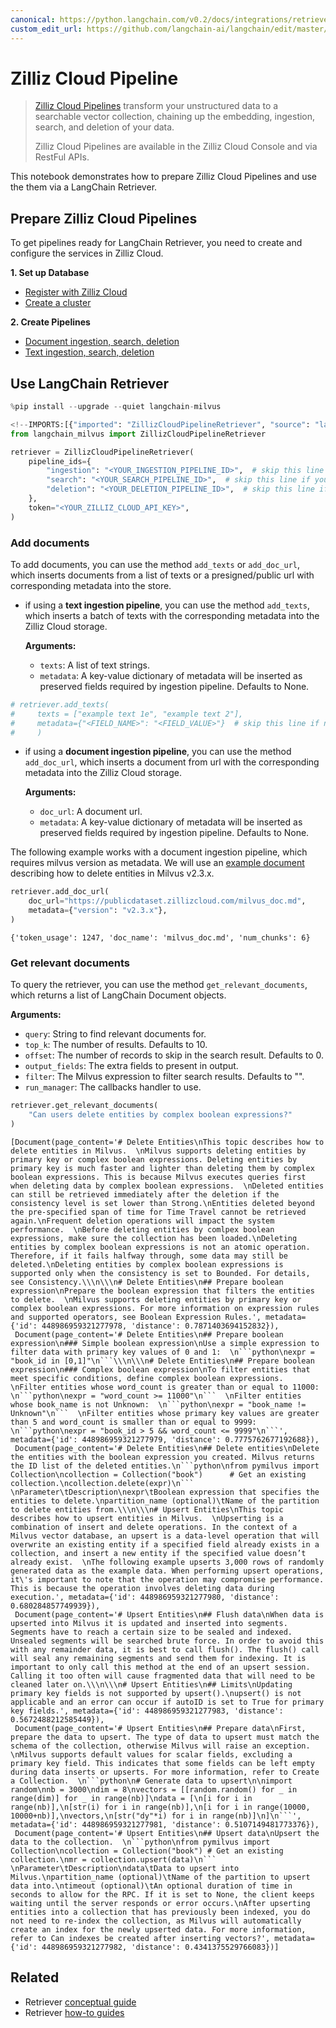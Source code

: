 ```yaml
---
canonical: https://python.langchain.com/v0.2/docs/integrations/retrievers/zilliz_cloud_pipeline/
custom_edit_url: https://github.com/langchain-ai/langchain/edit/master/docs/docs/integrations/retrievers/zilliz_cloud_pipeline.ipynb
---
```


# Zilliz Cloud Pipeline

> [Zilliz Cloud Pipelines](https://docs.zilliz.com/docs/pipelines) transform your unstructured data to a searchable vector collection, chaining up the embedding, ingestion, search, and deletion of your data.
> 
> Zilliz Cloud Pipelines are available in the Zilliz Cloud Console and via RestFul APIs.

This notebook demonstrates how to prepare Zilliz Cloud Pipelines and use the them via a LangChain Retriever.

## Prepare Zilliz Cloud Pipelines

To get pipelines ready for LangChain Retriever, you need to create and configure the services in Zilliz Cloud.

**1. Set up Database**

- [Register with Zilliz Cloud](https://docs.zilliz.com/docs/register-with-zilliz-cloud)
- [Create a cluster](https://docs.zilliz.com/docs/create-cluster)

**2. Create Pipelines**

- [Document ingestion, search, deletion](https://docs.zilliz.com/docs/pipelines-doc-data)
- [Text ingestion, search, deletion](https://docs.zilliz.com/docs/pipelines-text-data)

## Use LangChain Retriever

```python
%pip install --upgrade --quiet langchain-milvus
```

```python
<!--IMPORTS:[{"imported": "ZillizCloudPipelineRetriever", "source": "langchain_milvus", "docs": "https://api.python.langchain.com/en/latest/retrievers/langchain_milvus.retrievers.zilliz_cloud_pipeline_retriever.ZillizCloudPipelineRetriever.html", "title": "Zilliz Cloud Pipeline"}]-->
from langchain_milvus import ZillizCloudPipelineRetriever

retriever = ZillizCloudPipelineRetriever(
    pipeline_ids={
        "ingestion": "<YOUR_INGESTION_PIPELINE_ID>",  # skip this line if you do NOT need to add documents
        "search": "<YOUR_SEARCH_PIPELINE_ID>",  # skip this line if you do NOT need to get relevant documents
        "deletion": "<YOUR_DELETION_PIPELINE_ID>",  # skip this line if you do NOT need to delete documents
    },
    token="<YOUR_ZILLIZ_CLOUD_API_KEY>",
)
```

### Add documents

To add documents, you can use the method `add_texts` or `add_doc_url`, which inserts documents from a list of texts or a presigned/public url with corresponding metadata into the store.

- if using a **text ingestion pipeline**, you can use the method `add_texts`, which inserts a batch of texts with the corresponding metadata into the Zilliz Cloud storage.
  
  **Arguments:**
  - `texts`: A list of text strings.
  - `metadata`: A key-value dictionary of metadata will be inserted as preserved fields required by ingestion pipeline. Defaults to None.

```python
# retriever.add_texts(
#     texts = ["example text 1e", "example text 2"],
#     metadata={"<FIELD_NAME>": "<FIELD_VALUE>"}  # skip this line if no preserved field is required by the ingestion pipeline
#     )
```

- if using a **document ingestion pipeline**, you can use the method `add_doc_url`, which inserts a document from url with the corresponding metadata into the Zilliz Cloud storage.
  
  **Arguments:**
  - `doc_url`: A document url.
  - `metadata`: A key-value dictionary of metadata will be inserted as preserved fields required by ingestion pipeline. Defaults to None.

The following example works with a document ingestion pipeline, which requires milvus version as metadata. We will use an [example document](https://publicdataset.zillizcloud.com/milvus_doc.md) describing how to delete entities in Milvus v2.3.x. 

```python
retriever.add_doc_url(
    doc_url="https://publicdataset.zillizcloud.com/milvus_doc.md",
    metadata={"version": "v2.3.x"},
)
```

```output
{'token_usage': 1247, 'doc_name': 'milvus_doc.md', 'num_chunks': 6}
```

### Get relevant documents

To query the retriever, you can use the method `get_relevant_documents`, which returns a list of LangChain Document objects.

**Arguments:**
- `query`: String to find relevant documents for.
- `top_k`: The number of results. Defaults to 10.
- `offset`: The number of records to skip in the search result. Defaults to 0.
- `output_fields`: The extra fields to present in output.
- `filter`: The Milvus expression to filter search results. Defaults to "".
- `run_manager`: The callbacks handler to use.

```python
retriever.get_relevant_documents(
    "Can users delete entities by complex boolean expressions?"
)
```

```output
[Document(page_content='# Delete Entities\nThis topic describes how to delete entities in Milvus.  \nMilvus supports deleting entities by primary key or complex boolean expressions. Deleting entities by primary key is much faster and lighter than deleting them by complex boolean expressions. This is because Milvus executes queries first when deleting data by complex boolean expressions.  \nDeleted entities can still be retrieved immediately after the deletion if the consistency level is set lower than Strong.\nEntities deleted beyond the pre-specified span of time for Time Travel cannot be retrieved again.\nFrequent deletion operations will impact the system performance.  \nBefore deleting entities by comlpex boolean expressions, make sure the collection has been loaded.\nDeleting entities by complex boolean expressions is not an atomic operation. Therefore, if it fails halfway through, some data may still be deleted.\nDeleting entities by complex boolean expressions is supported only when the consistency is set to Bounded. For details, see Consistency.\\\n\\\n# Delete Entities\n## Prepare boolean expression\nPrepare the boolean expression that filters the entities to delete.  \nMilvus supports deleting entities by primary key or complex boolean expressions. For more information on expression rules and supported operators, see Boolean Expression Rules.', metadata={'id': 448986959321277978, 'distance': 0.7871403694152832}),
 Document(page_content='# Delete Entities\n## Prepare boolean expression\n### Simple boolean expression\nUse a simple expression to filter data with primary key values of 0 and 1:  \n```python\nexpr = "book_id in [0,1]"\n```\\\n\\\n# Delete Entities\n## Prepare boolean expression\n### Complex boolean expression\nTo filter entities that meet specific conditions, define complex boolean expressions.  \nFilter entities whose word_count is greater than or equal to 11000:  \n```python\nexpr = "word_count >= 11000"\n```  \nFilter entities whose book_name is not Unknown:  \n```python\nexpr = "book_name != Unknown"\n```  \nFilter entities whose primary key values are greater than 5 and word_count is smaller than or equal to 9999:  \n```python\nexpr = "book_id > 5 && word_count <= 9999"\n```', metadata={'id': 448986959321277979, 'distance': 0.7775762677192688}),
 Document(page_content='# Delete Entities\n## Delete entities\nDelete the entities with the boolean expression you created. Milvus returns the ID list of the deleted entities.\n```python\nfrom pymilvus import Collection\ncollection = Collection("book")      # Get an existing collection.\ncollection.delete(expr)\n```  \nParameter\tDescription\nexpr\tBoolean expression that specifies the entities to delete.\npartition_name (optional)\tName of the partition to delete entities from.\\\n\\\n# Upsert Entities\nThis topic describes how to upsert entities in Milvus.  \nUpserting is a combination of insert and delete operations. In the context of a Milvus vector database, an upsert is a data-level operation that will overwrite an existing entity if a specified field already exists in a collection, and insert a new entity if the specified value doesn’t already exist.  \nThe following example upserts 3,000 rows of randomly generated data as the example data. When performing upsert operations, it\'s important to note that the operation may compromise performance. This is because the operation involves deleting data during execution.', metadata={'id': 448986959321277980, 'distance': 0.680284857749939}),
 Document(page_content='# Upsert Entities\n## Flush data\nWhen data is upserted into Milvus it is updated and inserted into segments. Segments have to reach a certain size to be sealed and indexed. Unsealed segments will be searched brute force. In order to avoid this with any remainder data, it is best to call flush(). The flush() call will seal any remaining segments and send them for indexing. It is important to only call this method at the end of an upsert session. Calling it too often will cause fragmented data that will need to be cleaned later on.\\\n\\\n# Upsert Entities\n## Limits\nUpdating primary key fields is not supported by upsert().\nupsert() is not applicable and an error can occur if autoID is set to True for primary key fields.', metadata={'id': 448986959321277983, 'distance': 0.5672488212585449}),
 Document(page_content='# Upsert Entities\n## Prepare data\nFirst, prepare the data to upsert. The type of data to upsert must match the schema of the collection, otherwise Milvus will raise an exception.  \nMilvus supports default values for scalar fields, excluding a primary key field. This indicates that some fields can be left empty during data inserts or upserts. For more information, refer to Create a Collection.  \n```python\n# Generate data to upsert\n\nimport random\nnb = 3000\ndim = 8\nvectors = [[random.random() for _ in range(dim)] for _ in range(nb)]\ndata = [\n[i for i in range(nb)],\n[str(i) for i in range(nb)],\n[i for i in range(10000, 10000+nb)],\nvectors,\n[str("dy"*i) for i in range(nb)]\n]\n```', metadata={'id': 448986959321277981, 'distance': 0.5107149481773376}),
 Document(page_content='# Upsert Entities\n## Upsert data\nUpsert the data to the collection.  \n```python\nfrom pymilvus import Collection\ncollection = Collection("book") # Get an existing collection.\nmr = collection.upsert(data)\n```  \nParameter\tDescription\ndata\tData to upsert into Milvus.\npartition_name (optional)\tName of the partition to upsert data into.\ntimeout (optional)\tAn optional duration of time in seconds to allow for the RPC. If it is set to None, the client keeps waiting until the server responds or error occurs.\nAfter upserting entities into a collection that has previously been indexed, you do not need to re-index the collection, as Milvus will automatically create an index for the newly upserted data. For more information, refer to Can indexes be created after inserting vectors?', metadata={'id': 448986959321277982, 'distance': 0.4341375529766083})]
```

## Related

- Retriever [conceptual guide](/docs/concepts/#retrievers)
- Retriever [how-to guides](/docs/how_to/#retrievers)